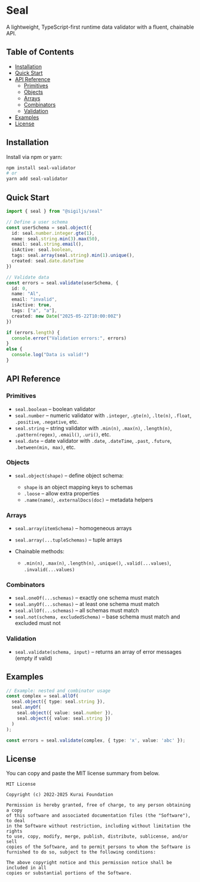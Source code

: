 # Seal

A lightweight, TypeScript-first runtime data validator with a fluent, chainable API.


## Table of Contents

* [Installation](#installation)
* [Quick Start](#quick-start)
* [API Reference](#api-reference)
    * [Primitives](#primitives)
    * [Objects](#objects)
    * [Arrays](#arrays)
    * [Combinators](#combinators)
    * [Validation](#validation)
* [Examples](#examples)
* [License](#license)


## Installation

Install via npm or yarn:

```bash
npm install seal-validator
# or
yarn add seal-validator
```


## Quick Start

```ts
import { seal } from "@sigiljs/seal"

// Define a user schema
const userSchema = seal.object({
  id: seal.number.integer.gte(1),
  name: seal.string.min(3).max(50),
  email: seal.string.email(),
  isActive: seal.boolean,
  tags: seal.array(seal.string).min(1).unique(),
  created: seal.date.dateTime
})

// Validate data
const errors = seal.validate(userSchema, {
  id: 0,
  name: "Al",
  email: "invalid",
  isActive: true,
  tags: ["a", "a"],
  created: new Date("2025-05-22T10:00:00Z")
})

if (errors.length) {
  console.error("Validation errors:", errors)
}
else {
  console.log("Data is valid!")
}
```


## API Reference

### Primitives

* `seal.boolean` – boolean validator
* `seal.number` – numeric validator with `.integer`, `.gte(n)`, `.lte(n)`, `.float`, `.positive`, `.negative`, etc.
* `seal.string` – string validator with `.min(n)`, `.max(n)`, `.length(n)`, `.pattern(regex)`, `.email()`, `.uri()`, etc.
* `seal.date` – date validator with `.date`, `.dateTime`, `.past`, `.future`, `.between(min, max)`, etc.

### Objects

* `seal.object(shape)` – define object schema:

    * `shape` is an object mapping keys to schemas
    * `.loose` – allow extra properties
    * `.name(name)`, `.externalDocs(doc)` – metadata helpers

### Arrays

* `seal.array(itemSchema)` – homogeneous arrays
* `seal.array(...tupleSchemas)` – tuple arrays
* Chainable methods:

    * `.min(n)`, `.max(n)`, `.length(n)`, `.unique()`, `.valid(...values)`, `.invalid(...values)`

### Combinators

* `seal.oneOf(...schemas)` – exactly one schema must match
* `seal.anyOf(...schemas)` – at least one schema must match
* `seal.allOf(...schemas)` – all schemas must match
* `seal.not(schema, excludedSchema)` – base schema must match and excluded must not

### Validation

* `seal.validate(schema, input)` – returns an array of error messages (empty if valid)


## Examples

```ts
// Example: nested and combinator usage
const complex = seal.allOf(
  seal.object({ type: seal.string }),
  seal.anyOf(
    seal.object({ value: seal.number }),
    seal.object({ value: seal.string })
  )
);

const errors = seal.validate(complex, { type: 'x', value: 'abc' });
```


## License

You can copy and paste the MIT license summary from below.

```text
MIT License

Copyright (c) 2022-2025 Kurai Foundation

Permission is hereby granted, free of charge, to any person obtaining a copy
of this software and associated documentation files (the "Software"), to deal
in the Software without restriction, including without limitation the rights
to use, copy, modify, merge, publish, distribute, sublicense, and/or sell
copies of the Software, and to permit persons to whom the Software is
furnished to do so, subject to the following conditions:

The above copyright notice and this permission notice shall be included in all
copies or substantial portions of the Software.
```
